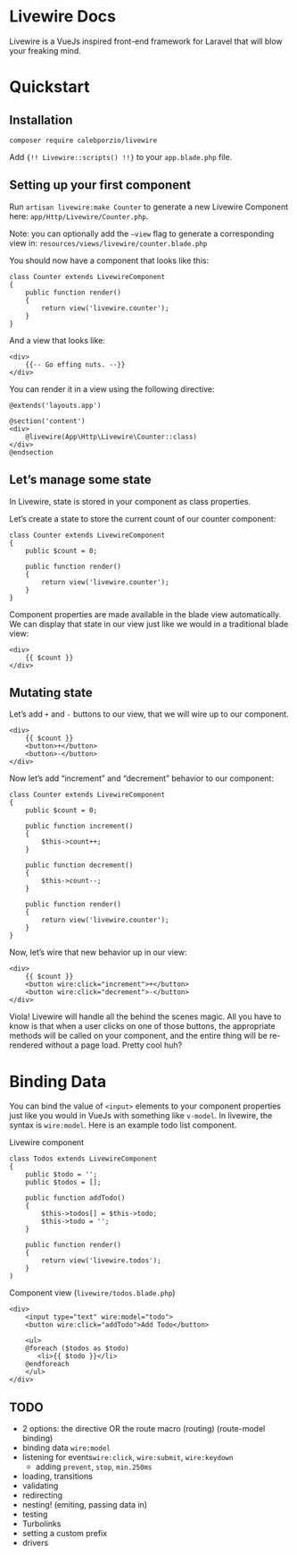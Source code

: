 # Livewire Docs

Livewire is a VueJs inspired front-end framework for Laravel that will blow your freaking mind.

# Quickstart
## Installation
`composer require calebporzio/livewire`

Add `{!! Livewire::scripts() !!}` to your `app.blade.php` file.

## Setting up your first component
Run `artisan livewire:make Counter` to generate a new Livewire Component here: `app/Http/Livewire/Counter.php`.

Note: you can optionally add the `—view` flag to generate a corresponding view in: `resources/views/livewire/counter.blade.php`

You should now have a component that looks like this:
```
class Counter extends LivewireComponent
{
    public function render()
    {
        return view('livewire.counter');
    }
}
```

And a view that looks like:
```
<div>
    {{-- Go effing nuts. --}}
</div>
```

You can render it in a view using the following directive:
```
@extends('layouts.app')

@section('content')
<div>
    @livewire(App\Http\Livewire\Counter::class)
</div>
@endsection
```

## Let’s manage some state
In Livewire, state is stored in your component as class properties.

Let’s create a state to store the current count of our counter component:
```
class Counter extends LivewireComponent
{
    public $count = 0;

    public function render()
    {
        return view('livewire.counter');
    }
}
```

Component properties are made available in the blade view automatically. We can display that state in our view just like we would in a traditional blade view:
```
<div>
    {{ $count }}
</div>
```

## Mutating state
Let’s add `+` and `-` buttons to our view, that we will wire up to our component.
```
<div>
    {{ $count }}
    <button>+</button>
    <button>-</button>
</div>
```

Now let’s add “increment” and “decrement” behavior to our component:
```
class Counter extends LivewireComponent
{
    public $count = 0;

    public function increment()
    {
        $this->count++;
    }

    public function decrement()
    {
        $this->count--;
    }

    public function render()
    {
        return view('livewire.counter');
    }
}
```

Now, let’s wire that new behavior up in our view:
```
<div>
    {{ $count }}
    <button wire:click="increment">+</button>
    <button wire:click="decrement">-</button>
</div>
```

Viola! Livewire will handle all the behind the scenes magic. All you have to know is that when a user clicks on one of those buttons, the appropriate methods will be called on your component, and the entire thing will be re-rendered without a page load. Pretty cool huh?


# Binding Data
You can bind the value of `<input>` elements to your component properties just like you would in VueJs with something like `v-model`. In livewire, the syntax is `wire:model`. Here is an example todo list component.

Livewire component
```
class Todos extends LivewireComponent
{
    public $todo = '';
    public $todos = [];

    public function addTodo()
    {
        $this->todos[] = $this->todo;
        $this->todo = '';
    }

    public function render()
    {
        return view('livewire.todos');
    }
)
```

Component view (`livewire/todos.blade.php`)
```
<div>
    <input type="text" wire:model="todo">
    <button wire:click="addTodo">Add Todo</button>

    <ul>
    @foreach ($todos as $todo)
       <li>{{ $todo }}</li>
    @endforeach
    </ul>
</div>
```


## TODO
* 2 options: the directive OR the route macro (routing) (route-model binding)
* binding data `wire:model`
* listening for events`wire:click`, `wire:submit`, `wire:keydown`
	* adding `prevent`, `stop`, `min.250ms`
* loading, transitions
* validating
* redirecting
* nesting! (emiting, passing data in)
* testing
* Turbolinks
* setting a custom prefix
* drivers
